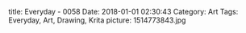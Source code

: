 title: Everyday - 0058
Date: 2018-01-01 02:30:43
Category: Art
Tags: Everyday, Art, Drawing, Krita
picture: 1514773843.jpg

